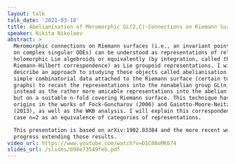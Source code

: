 ```yaml
---
layout: talk
talk_date: '2021-03-18'
title: Abelianisation of Meromorphic GL(2,C)-Connections on Riemann Surfaces
speaker: Nikita Nikolaev
abstract: >
  Meromorphic connections on Riemann surfaces (i.e., an invariant point of view
  on complex singular ODEs) can be understood as representations of relevant
  holomorphic Lie algebroids or equivalently (by integration, called the
  Riemann-Hilbert correspondence) as Lie groupoid representations. I will
  describe an approach to studying these objects called abelianisation. It uses
  simple combinatorial data attached to the Riemann surface (certain topological
  graphs) to recast the representations into the nonabelian group GL(n,C)
  instead as the rather more amicable representations into the abelian group C*
  but on a suitable n-fold covering Riemann surface. This technique has its
  origins in the works of Fock-Goncharov (2006) and Gaiotto-Moore-Neitzke
  (2013), as well as the WKB analysis. I will explain this correspondence in the
  case n=2 as an equivalence of categories of representations.

  This presentation is based on arXiv:1902.03384 and the more recent work in
  progress extending those results.
video_url: https://www.youtube.com/watch?v=D1C0BoMK674
slides_url: /slides/b98e73549feb.pdf
---
```

